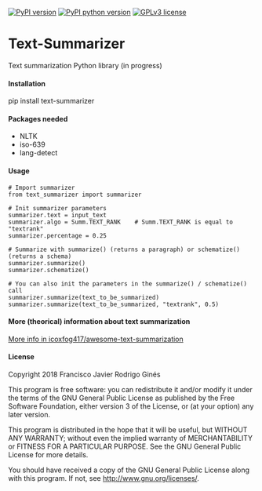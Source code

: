 [![PyPI version](https://badge.fury.io/py/text-summarizer.svg)](https://badge.fury.io/py/text-summarizer)
[![PyPI python version](https://img.shields.io/pypi/pyversions/text-summarizer.svg)](https://badge.fury.io/py/text-summarizer)
[![GPLv3 license](https://img.shields.io/badge/License-GPLv3-blue.svg)](http://perso.crans.org/besson/LICENSE.html)

# Text-Summarizer
Text summarization Python library (in progress)

#### Installation
pip install text-summarizer

#### Packages needed
- NLTK
- iso-639
- lang-detect

#### Usage
~~~~
# Import summarizer
from text_summarizer import summarizer

# Init summarizer parameters
summarizer.text = input_text
summarizer.algo = Summ.TEXT_RANK    # Summ.TEXT_RANK is equal to "textrank"
summarizer.percentage = 0.25

# Summarize with summarize() (returns a paragraph) or schematize() (returns a schema)
summarizer.summarize()
summarizer.schematize()

# You can also init the parameters in the summarize() / schematize() call
summarizer.summarize(text_to_be_summarized)
summarizer.summarize(text_to_be_summarized, "textrank", 0.5)
~~~~

#### More (theorical) information about text summarization

[More info in icoxfog417/awesome-text-summarization](https://github.com/icoxfog417/awesome-text-summarization)

#### License

Copyright 2018 Francisco Javier Rodrigo Ginés

This program is free software: you can redistribute it and/or modify
it under the terms of the GNU General Public License as published by
the Free Software Foundation, either version 3 of the License, or
(at your option) any later version.

This program is distributed in the hope that it will be useful,
but WITHOUT ANY WARRANTY; without even the implied warranty of
MERCHANTABILITY or FITNESS FOR A PARTICULAR PURPOSE.  See the
GNU General Public License for more details.

You should have received a copy of the GNU General Public License
along with this program.  If not, see <http://www.gnu.org/licenses/>.
